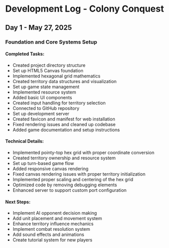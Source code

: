 # Development Log - Colony Conquest

## Day 1 - May 27, 2025

### Foundation and Core Systems Setup

#### Completed Tasks:
- Created project directory structure
- Set up HTML5 Canvas foundation
- Implemented hexagonal grid mathematics
- Created territory data structures and visualization
- Set up game state management
- Implemented resource system
- Added basic UI components
- Created input handling for territory selection
- Connected to GitHub repository
- Set up development server
- Created favicon and manifest for web installation
- Fixed rendering issues and cleaned up codebase
- Added game documentation and setup instructions

#### Technical Details:
- Implemented pointy-top hex grid with proper coordinate conversion
- Created territory ownership and resource system
- Set up turn-based game flow
- Added responsive canvas rendering
- Fixed canvas rendering issues with proper territory initialization
- Implemented proper scaling and centering of the hex grid
- Optimized code by removing debugging elements
- Enhanced server to support custom port configuration

#### Next Steps:
- Implement AI opponent decision making
- Add unit placement and movement system
- Enhance territory influence mechanics
- Implement combat resolution system
- Add sound effects and animations
- Create tutorial system for new players
